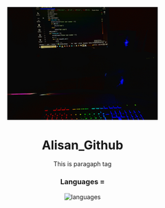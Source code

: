 <div align = "center">
<img src = "./20240703_203037.jpg" alt= "image" width = "350"/>
  <h1>Alisan_Github</h1>
<p>This is paragaph tag</p>
<h3>Languages =</h3>
<img src = "https://skillicons.dev/icons?i=cpp,github,pycharm,py,qt" alt = "languages" />

</div>
